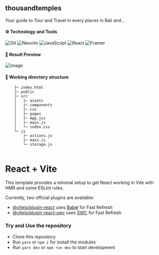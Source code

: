 
## thousandtemples

Your guide to Tour and Travel in every places in Bali and...
#### ⚙ Technology and Tools
![Git](https://img.shields.io/badge/git-%23F05033.svg?style=for-the-badge&logo=git&logoColor=white)
![Neovim](https://img.shields.io/badge/NeoVim-%2357A143.svg?&style=for-the-badge&logo=neovim&logoColor=white)
![JavaScript](https://img.shields.io/badge/javascript-%23323330.svg?style=for-the-badge&logo=javascript&logoColor=%23F7DF1E)
![React](https://img.shields.io/badge/react-%2320232a.svg?style=for-the-badge&logo=react&logoColor=%2361DAFB)
![Framer](https://img.shields.io/badge/Framer-black?style=for-the-badge&logo=framer&logoColor=blue)

#### 📸 Result Preview
![image](https://github.com/icequeenwand/thousandtemples/assets/69134731/08af72a7-7ece-4680-9fcf-371b2137945a)



#### 🌴 Working directory structure 
```
    ├─ index.html                                                                           
    ├─ public
    ├─ src
    │   ├─ assets
    │   ├─ components
    │   ├─ css
    │   ├─ pages
    │   ├─ App.jsx
    │   ├─ main.js
    │   └─ index.css
    └─ js
        ├─ actions.js
        ├─ main.js
        └─ storage.js
    
```

# React + Vite

This template provides a minimal setup to get React working in Vite with HMR and some ESLint rules.

Currently, two official plugins are available:

- [@vitejs/plugin-react](https://github.com/vitejs/vite-plugin-react/blob/main/packages/plugin-react/README.md) uses [Babel](https://babeljs.io/) for Fast Refresh
- [@vitejs/plugin-react-swc](https://github.com/vitejs/vite-plugin-react-swc) uses [SWC](https://swc.rs/) for Fast Refresh

### Try and Use the repository
- Clone this repository
- Run `yarn` or `npm i` for install the modules
- Run `yarn dev` or `npm run dev` to start development
